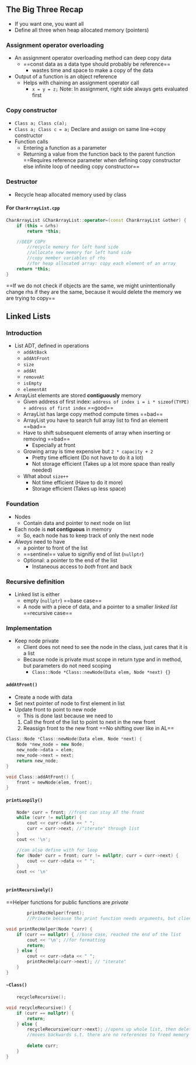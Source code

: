 ## The Big Three Recap
- If you want one, you want all
- Define all three when heap allocated memory (pointers)
### Assignment operator overloading
- An assignment operator overloading method can deep copy data
	- ==const data as a data type should probably be reference==
		- wastes time and space to make a copy of the data
- Output of a function is an object reference
	- Helps with chaining an assignment operator call
		- `x = y = z;` Note: In assignment, right side always gets evaluated first
### Copy constructor
- `Class a; Class c(a);`
- `Class a; Class c = a;` Declare and assign on same line->copy constructor
- Function calls
	- Entering a function as a parameter
	- Returning a value from the function back to the parent function
==Requires reference parameter when defining copy constructor else infinite loop of needing copy constructor==

### Destructor
- Recycle heap allocated memory used by class

#### For `CharArrayList.cpp`
```c++
CharArrayList &CharArrayList::operator=(const CharArrayList &other) {
	if (this = &rhs)
		return *this;

	//DEEP COPY
		//recycle memory for left hand side
		//allocate new memory for left hand side
		//copy member variables of rhs
		//for heap allocated array: copy each element of an array
	return *this;
}
```

==If we do not check if objects are the same, we might unintentionally change rhs if they are the same, because it would delete the memory we are trying to copy==

## Linked Lists
### Introduction
- List ADT, defined in operations
	- `addAtBack`
	- `addAtFront`
	- `size`
	- `addAt`
	- `removeAt`
	- `isEmpty`
	- `elementAt`
- ArrayList elements are stored **contiguously** memory
	- Given address of first index: `address of index i = i * sizeof(TYPE) + address of first index`  ==good==
	- ArrayList has large copy method compute times ==bad==
	- ArrayList you have to search full array list to find an element ==bad==
	- Have to shift subsequent elements of array when inserting or removing ==bad==
		- Especially at front
	- Growing array is time expensive but `2 * capacity + 2`
		- Pretty time efficient (Do not have to do it a lot)
		- Not storage efficient (Takes up a lot more space than really needed)
	- What about `size++`
		- Not time efficient (Have to do it more)
		- Storage efficient (Takes up less space)
### Foundation
- Nodes
	- Contain data and pointer to next node on list
- Each node is **not contiguous** in memory
	- So, each node has to keep track of only the next node
- *Always* need to have 
	- a pointer to front of the list
	- ==sentinel== value to signifiy end of list (`nullptr`)
	- Optional: a pointer to the end of the list
		- Instaneous access to *both* front and back
### Recursive definition
- Linked list is either
	- empty (`nullptr`) ==base case==
	- A node with a piece of data, and a pointer to a smaller *linked list* ==recursive case==
### Implementation
- Keep node private
	- Client does not need to see the node in the class, just cares that it is a list
	- Because node is private must scope in return type and in method, but parameters do not need scoping
		- `Class::Node *Class::newNode(Data elem, Node *next) {}`

#### `addAtFront()`
- Create a node with data
- Set next pointer of node to first element in list
- Update front to point to new node
	- This is done last because we need to 
	1. Call the front of the list to point to next in the new front
	2. Reassign front to the new front
==No shifting over like in AL==

```c++
Class::Node *Class::newNode(Data elem, Node *next) {
	Node *new_node = new Node;
	new_node->data = elem;
	new_node->next = next;
	return new_node;
}

void Class::addAtFront() {
	front = newNode(elem, front);
}
```

#### `printLoopily()`
```c++
	Node* curr = front; //front can stay AT the front
	while (curr != nullptr) {
		cout << curr->data << " ";
		curr = curr->next; //"iterate" through list
	}
	cout << '\n';

	//can also define with for loop
	for (Node* curr = front; curr != nullptr; curr = curr->next) {
		cout << curr->data << " ";	
	}
	cout << '\n'
	
```

#### `printRecursively()`

==Helper functions for public functions are *private*

```c++
		printRecHelper(front); 
		//Private because the print function needs arguments, but client should not need to use clients

void printRecHelper(Node *curr) {
	if (curr == nullptr) { //base case, reached the end of the list
		cout << '\n'; //for formatting
		return;
	} else {
		cout << curr->data << " ";
		printRecHelp(curr->next); // "iterate"
	}
}
```

#### `~Class()` 

```c++
	recycleRecursive();

void recycleRecursive() {
	if (curr == nullptr) {
		return;
	} else {
		recycleRecursive(curr->next); //opens up whole list, then deletes the LAST node FIRST and
		//moves backwards s.t. there are no references to freed memory 
		
		delete curr; 
	}
}
```